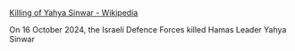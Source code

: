 [Killing of Yahya Sinwar - Wikipedia](https://en.wikipedia.org/wiki/Killing_of_Yahya_Sinwar)

On 16 October 2024, the Israeli Defence Forces killed Hamas Leader Yahya Sinwar 